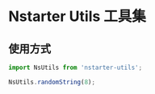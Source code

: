 # Nstarter Utils 工具集

## 使用方式

```typescript
import NsUtils from 'nstarter-utils';

NsUtils.randomString(8);
```

